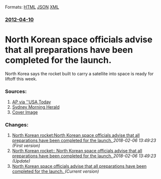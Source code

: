 
Formats: [HTML](/news/2012/04/10/north-korean-space-officials-advise-that-all-preparations-have-been-completed-for-the-launch.html)  [JSON](/news/2012/04/10/north-korean-space-officials-advise-that-all-preparations-have-been-completed-for-the-launch.json)  [XML](/news/2012/04/10/north-korean-space-officials-advise-that-all-preparations-have-been-completed-for-the-launch.xml)  

### [2012-04-10](/news/2012/04/10/index.md)

##### 
# North Korean space officials advise that all preparations have been completed for the launch. 

North Korea says the rocket built to carry a satellite into space is ready for liftoff this week.


### Sources:

1. [AP via ''USA Today](https://www.usatoday.com/news/world/story/2012-04-10/North-Korea-launch-satellite/54138506/1)
2. [Sydney Morning Herald](http://www.smh.com.au/travel/travel-news/airlines-reroute-flights-to-avoid-north-korea-rocket-20120410-1wmeg.html)
2. [Cover Image](http://i.usatoday.net/news/_photos/2012/04/10/N-Korea-official-Rocket-ready-for-launch-8C19GP79-x.jpg)

### Changes:

1. [North Korean rocket:North Korean space officials advise that all preparations have been completed for the launch. ](/news/2012/04/10/north-korean-rocket-pnorth-korean-space-officials-advise-that-all-preparations-have-been-completed-for-the-launch.md) _2018-02-06 13:49:23 (First version)_
2. [North Korean rocket:: North Korean space officials advise that all preparations have been completed for the launch. ](/news/2012/04/10/north-korean-rocket-north-korean-space-officials-advise-that-all-preparations-have-been-completed-for-the-launch.md) _2018-02-06 13:49:23 (Update)_
2. [North Korean space officials advise that all preparations have been completed for the launch. ](/news/2012/04/10/north-korean-space-officials-advise-that-all-preparations-have-been-completed-for-the-launch.md) _(Current version)_
